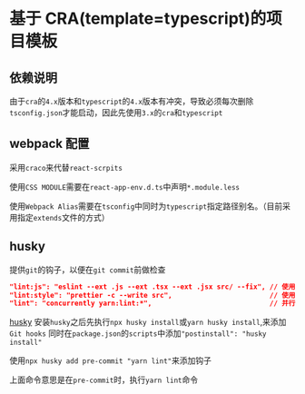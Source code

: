 # 基于 CRA(template=typescript)的项目模板

## 依赖说明

由于`cra`的`4.x`版本和`typescript`的`4.x`版本有冲突，导致必须每次删除`tsconfig.json`才能启动，因此先使用`3.x`的`cra`和`typescript`

## webpack 配置

采用`craco`来代替`react-scrpits`

使用`CSS MODULE`需要在`react-app-env.d.ts`中声明`*.module.less`

使用`Webpack Alias`需要在`tsconfig`中同时为`typescript`指定路径别名。（目前采用指定`extends`文件的方式）

## husky

提供`git`的钩子，以便在`git commit`前做检查

```json
"lint:js": "eslint --ext .js --ext .tsx --ext .jsx src/ --fix", // 使用eslint 检查语法
"lint:style": "prettier -c --write src",                        // 使用prettier检查格式
"lint": "concurrently yarn:lint:*",                             // 并行同时检查语法和格式
```

[husky](https://typicode.github.io/husky/#/)
安装`husky`之后先执行`npx husky install`或`yarn husky install`,来添加`Git hooks`
同时在`package.json`的`scripts`中添加`"postinstall": "husky install"`

使用`npx husky add pre-commit "yarn lint"`来添加钩子

上面命令意思是在`pre-commit`时，执行`yarn lint`命令

